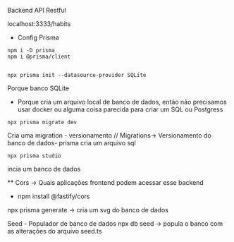 Backend API Restful

localhost:3333/habits





- Config Prisma
```
npm i -D prisma
npm i @prisma/client


npx prisma init --datasource-provider SQLite
```

Porque banco SQLite

- Porque cria um arquivo local de banco de dados, então não precisamos usar docker ou alguma coisa parecida para criar um SQL ou Postgress


```
npx prisma migrate dev
```

Cria uma migration - versionamento 
// Migrations-> Versionamento do banco de dados- prisma cria um arquivo sql


```
npx prisma studio
```
incia um banco de dados



** Cors -> Quais aplicações frontend podem acessar esse backend
- npm install @fastify/cors


npx prisma generate -> cria um svg do banco de dados


Seed - Populador de banco de dados
npx db seed -> popula o banco com as alterações do arquivo seed.ts
